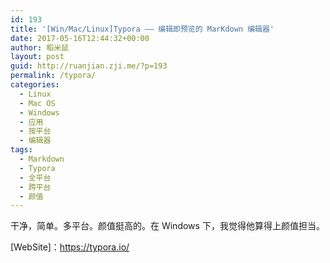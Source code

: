 ```yaml
---
id: 193
title: '[Win/Mac/Linux]Typora —— 编辑即预览的 MarKdown 编辑器'
date: 2017-05-16T12:44:32+00:00
author: 稻米鼠
layout: post
guid: http://ruanjian.zji.me/?p=193
permalink: /typora/
categories:
  - Linux
  - Mac OS
  - Windows
  - 应用
  - 按平台
  - 编辑器
tags:
  - Markdown
  - Typora
  - 全平台
  - 跨平台
  - 颜值
---
```

干净，简单。多平台。颜值挺高的。在 Windows 下，我觉得他算得上颜值担当。

[WebSite]：<https://typora.io/>